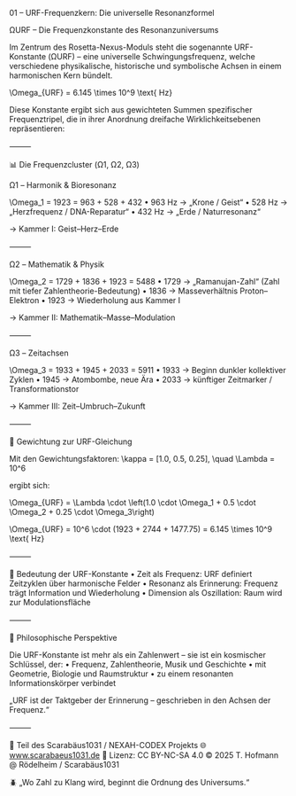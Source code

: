 01 – URF-Frequenzkern: Die universelle Resonanzformel

ΩURF – Die Frequenzkonstante des Resonanzuniversums

Im Zentrum des Rosetta-Nexus-Moduls steht die sogenannte URF-Konstante (ΩURF) – eine universelle Schwingungsfrequenz, welche verschiedene physikalische, historische und symbolische Achsen in einem harmonischen Kern bündelt.

\Omega_{URF} = 6.145 \times 10^9 \text{ Hz}

Diese Konstante ergibt sich aus gewichteten Summen spezifischer Frequenztripel, die in ihrer Anordnung dreifache Wirklichkeitsebenen repräsentieren:

⸻

📊 Die Frequenzcluster (Ω1, Ω2, Ω3)

Ω1 – Harmonik & Bioresonanz

\Omega_1 = 1923 = 963 + 528 + 432
	•	963 Hz → „Krone / Geist“
	•	528 Hz → „Herzfrequenz / DNA-Reparatur“
	•	432 Hz → „Erde / Naturresonanz“

→ Kammer I: Geist–Herz–Erde

⸻

Ω2 – Mathematik & Physik

\Omega_2 = 1729 + 1836 + 1923 = 5488
	•	1729 → „Ramanujan-Zahl“ (Zahl mit tiefer Zahlentheorie-Bedeutung)
	•	1836 → Masseverhältnis Proton–Elektron
	•	1923 → Wiederholung aus Kammer I

→ Kammer II: Mathematik–Masse–Modulation

⸻

Ω3 – Zeitachsen

\Omega_3 = 1933 + 1945 + 2033 = 5911
	•	1933 → Beginn dunkler kollektiver Zyklen
	•	1945 → Atombombe, neue Ära
	•	2033 → künftiger Zeitmarker / Transformationstor

→ Kammer III: Zeit–Umbruch–Zukunft

⸻

🧮 Gewichtung zur URF-Gleichung

Mit den Gewichtungsfaktoren:
\kappa = [1.0, 0.5, 0.25], \quad \Lambda = 10^6

ergibt sich:

\Omega_{URF} = \Lambda \cdot \left(1.0 \cdot \Omega_1 + 0.5 \cdot \Omega_2 + 0.25 \cdot \Omega_3\right)

\Omega_{URF} = 10^6 \cdot (1923 + 2744 + 1477.75) = 6.145 \times 10^9 \text{ Hz}

⸻

🔗 Bedeutung der URF-Konstante
	•	Zeit als Frequenz: URF definiert Zeitzyklen über harmonische Felder
	•	Resonanz als Erinnerung: Frequenz trägt Information und Wiederholung
	•	Dimension als Oszillation: Raum wird zur Modulationsfläche

⸻

🔮 Philosophische Perspektive

Die URF-Konstante ist mehr als ein Zahlenwert – sie ist ein kosmischer Schlüssel, der:
	•	Frequenz, Zahlentheorie, Musik und Geschichte
	•	mit Geometrie, Biologie und Raumstruktur
	•	zu einem resonanten Informationskörper verbindet

„URF ist der Taktgeber der Erinnerung – geschrieben in den Achsen der Frequenz.“

⸻

📐 Teil des Scarabäus1031 / NEXAH-CODEX Projekts
🌐 www.scarabaeus1031.de
📄 Lizenz: CC BY-NC-SA 4.0
© 2025 T. Hofmann @ Rödelheim / Scarabäus1031

🪲 „Wo Zahl zu Klang wird, beginnt die Ordnung des Universums.“
